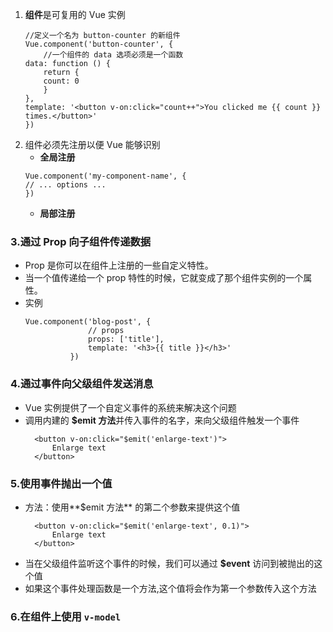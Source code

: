 1. **组件**是可复用的 Vue 实例
    ```JS
    //定义一个名为 button-counter 的新组件
    Vue.component('button-counter', {
        //一个组件的 data 选项必须是一个函数
    data: function () {
        return {
        count: 0
        }
    },
    template: '<button v-on:click="count++">You clicked me {{ count }} times.</button>'
    })
    ```
2. 组件必须先注册以便 Vue 能够识别
   - **全局注册**
    ```JS
    Vue.component('my-component-name', {
    // ... options ...
    })
    ```
   - **局部注册**
### 3.通过 Prop 向子组件传递数据
- Prop 是你可以在组件上注册的一些自定义特性。
- 当一个值传递给一个 prop 特性的时候，它就变成了那个组件实例的一个属性。
- 实例
  ```JS
  Vue.component('blog-post', {
                // props
				props: ['title'],
				template: '<h3>{{ title }}</h3>'
			})
  ```
### 4.通过事件向父级组件发送消息
- Vue 实例提供了一个自定义事件的系统来解决这个问题
- 调用内建的 **$emit 方法**并传入事件的名字，来向父级组件触发一个事件
  ```JS
    <button v-on:click="$emit('enlarge-text')">
        Enlarge text
    </button>
  ```
### 5.使用事件抛出一个值
- 方法：使用**$emit 方法** 的第二个参数来提供这个值
  ```JS
    <button v-on:click="$emit('enlarge-text', 0.1)">
        Enlarge text
    </button>
  ```
- 当在父级组件监听这个事件的时候，我们可以通过 **$event** 访问到被抛出的这个值
- 如果这个事件处理函数是一个方法,这个值将会作为第一个参数传入这个方法
### 6.在组件上使用 `v-model`